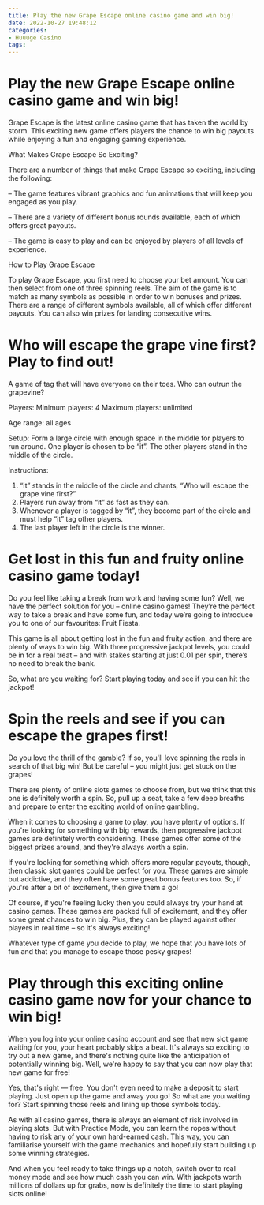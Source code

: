 ```yaml
---
title: Play the new Grape Escape online casino game and win big!
date: 2022-10-27 19:48:12
categories:
- Huuuge Casino
tags:
---
```



#  Play the new Grape Escape online casino game and win big!

Grape Escape is the latest online casino game that has taken the world by storm. This exciting new game offers players the chance to win big payouts while enjoying a fun and engaging gaming experience.

What Makes Grape Escape So Exciting?

There are a number of things that make Grape Escape so exciting, including the following:

– The game features vibrant graphics and fun animations that will keep you engaged as you play.

– There are a variety of different bonus rounds available, each of which offers great payouts.

– The game is easy to play and can be enjoyed by players of all levels of experience.

How to Play Grape Escape

To play Grape Escape, you first need to choose your bet amount. You can then select from one of three spinning reels. The aim of the game is to match as many symbols as possible in order to win bonuses and prizes. There are a range of different symbols available, all of which offer different payouts. You can also win prizes for landing consecutive wins.

#  Who will escape the grape vine first? Play to find out!

A game of tag that will have everyone on their toes. Who can outrun the grapevine?

Players: 
Minimum players: 4
Maximum players: unlimited
 
Age range: all ages

Setup: 
Form a large circle with enough space in the middle for players to run around. One player is chosen to be “it”. The other players stand in the middle of the circle.

Instructions: 

1) “It” stands in the middle of the circle and chants, “Who will escape the grape vine first?” 
2) Players run away from “it” as fast as they can. 
3) Whenever a player is tagged by “it”, they become part of the circle and must help “it” tag other players. 
4) The last player left in the circle is the winner.

#  Get lost in this fun and fruity online casino game today!

Do you feel like taking a break from work and having some fun? Well, we have the perfect solution for you – online casino games! They’re the perfect way to take a break and have some fun, and today we’re going to introduce you to one of our favourites: Fruit Fiesta.

This game is all about getting lost in the fun and fruity action, and there are plenty of ways to win big. With three progressive jackpot levels, you could be in for a real treat – and with stakes starting at just 0.01 per spin, there’s no need to break the bank.

So, what are you waiting for? Start playing today and see if you can hit the jackpot!

#  Spin the reels and see if you can escape the grapes first!

Do you love the thrill of the gamble? If so, you'll love spinning the reels in search of that big win! But be careful – you might just get stuck on the grapes!

There are plenty of online slots games to choose from, but we think that this one is definitely worth a spin. So, pull up a seat, take a few deep breaths and prepare to enter the exciting world of online gambling.

When it comes to choosing a game to play, you have plenty of options. If you're looking for something with big rewards, then progressive jackpot games are definitely worth considering. These games offer some of the biggest prizes around, and they're always worth a spin.

If you're looking for something which offers more regular payouts, though, then classic slot games could be perfect for you. These games are simple but addictive, and they often have some great bonus features too. So, if you're after a bit of excitement, then give them a go!

Of course, if you're feeling lucky then you could always try your hand at casino games. These games are packed full of excitement, and they offer some great chances to win big. Plus, they can be played against other players in real time – so it's always exciting!

Whatever type of game you decide to play, we hope that you have lots of fun and that you manage to escape those pesky grapes!

#  Play through this exciting online casino game now for your chance to win big!

When you log into your online casino account and see that new slot game waiting for you, your heart probably skips a beat. It's always so exciting to try out a new game, and there's nothing quite like the anticipation of potentially winning big. Well, we're happy to say that you can now play that new game for free!

Yes, that's right — free. You don't even need to make a deposit to start playing. Just open up the game and away you go! So what are you waiting for? Start spinning those reels and lining up those symbols today.

As with all casino games, there is always an element of risk involved in playing slots. But with Practice Mode, you can learn the ropes without having to risk any of your own hard-earned cash. This way, you can familiarise yourself with the game mechanics and hopefully start building up some winning strategies.

And when you feel ready to take things up a notch, switch over to real money mode and see how much cash you can win. With jackpots worth millions of dollars up for grabs, now is definitely the time to start playing slots online!